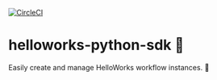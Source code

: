 [![CircleCI](https://circleci.com/gh/kevteg/helloworks-python-sdk.svg?style=svg)](https://circleci.com/gh/kevteg/helloworks-python-sdk)

# helloworks-python-sdk 🐍

Easily create and manage HelloWorks workflow instances. 🚀


